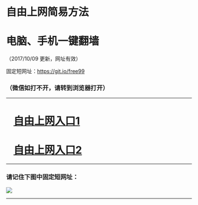 ﻿# 自由上网简易方法

# 电脑、手机一键翻墙

（2017/10/09 更新，网址有效）

固定短网址：https://git.io/free99

### （微信如打不开，请转到浏览器打开）


***





# &nbsp;&nbsp; <a href="http://ft19295474.fwq-tz-1001.info/fwqtz01.html?t=100900111250 " target="_blank">自由上网入口1</a>
# &nbsp;&nbsp; <a href="http://ft980428523.fwq-tz-1002.info/fwqtz02.html?t=100900131852 " target="_blank">自由上网入口2</a>
***

### 请记住下图中固定短网址：

<img src="https://s3-us-west-2.amazonaws.com/fwq-1001/yjfq-20170905okok.png" /> 


***

